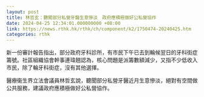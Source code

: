 ```yaml
---
layout: post
title: 林哲玄：聽聞部分私營牙醫生意慘淡　政府應積極做好公私營協作
date: 2024-04-25 12:34:01.000000000 +08:00
link: https://news.rthk.hk/rthk/ch/component/k2/1750474-20240425.htm
categories: rthk
---
```


新一份審計報告指出，部分政府牙科診所，有市民下午已去到輪候翌日的牙科街症籌號。社區組織協會幹事連瑋翹認為，核心問題是派籌數額減少，又指不少低收入市民，除了輪牙科街症，沒有其他選擇。

醫療衞生界立法會議員林哲玄說，聽聞部分私營牙醫近月生意慘淡，絕對有空間做公共服務，建議政府應積極做好公私營協作。
